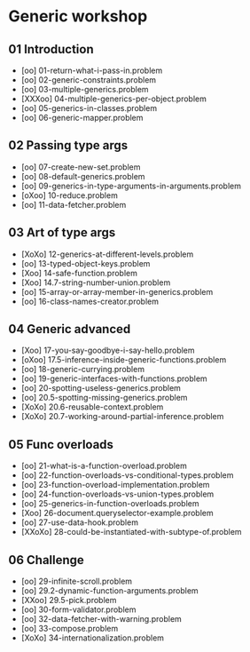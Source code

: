 # Generic workshop

## 01 Introduction
- [oo] 01-return-what-i-pass-in.problem
- [oo] 02-generic-constraints.problem
- [oo] 03-multiple-generics.problem
- [XXXoo] 04-multiple-generics-per-object.problem
- [oo] 05-generics-in-classes.problem
- [oo] 06-generic-mapper.problem

## 02 Passing type args
- [oo] 07-create-new-set.problem
- [oo] 08-default-generics.problem
- [oo] 09-generics-in-type-arguments-in-arguments.problem
- [oXoo] 10-reduce.problem
- [oo] 11-data-fetcher.problem

## 03 Art of type args
- [XoXo] 12-generics-at-different-levels.problem
- [oo] 13-typed-object-keys.problem
- [Xoo] 14-safe-function.problem
- [Xoo] 14.7-string-number-union.problem
- [oo] 15-array-or-array-member-in-generics.problem
- [oo] 16-class-names-creator.problem
## 04 Generic advanced
- [Xoo] 17-you-say-goodbye-i-say-hello.problem
- [oXoo] 17.5-inference-inside-generic-functions.problem
- [oo] 18-generic-currying.problem
- [oo] 19-generic-interfaces-with-functions.problem
- [oo] 20-spotting-useless-generics.problem
- [oo] 20.5-spotting-missing-generics.problem
- [XoXo] 20.6-reusable-context.problem
- [XoXo] 20.7-working-around-partial-inference.problem

## 05 Func overloads
- [oo] 21-what-is-a-function-overload.problem
- [oo] 22-function-overloads-vs-conditional-types.problem
- [oo] 23-function-overload-implementation.problem
- [oo] 24-function-overloads-vs-union-types.problem
- [oo] 25-generics-in-function-overloads.problem
- [Xoo] 26-document.queryselector-example.problem
- [oo] 27-use-data-hook.problem
- [XXoXo] 28-could-be-instantiated-with-subtype-of.problem


## 06 Challenge
- [oo] 29-infinite-scroll.problem
- [oo] 29.2-dynamic-function-arguments.problem
- [XXoo] 29.5-pick.problem
- [oo] 30-form-validator.problem
- [oo] 32-data-fetcher-with-warning.problem
- [oo] 33-compose.problem
- [XoXo] 34-internationalization.problem